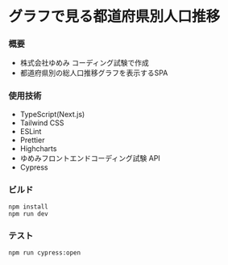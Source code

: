 # グラフで見る都道府県別人口推移

### 概要

- 株式会社ゆめみ コーディング試験で作成
- 都道府県別の総人口推移グラフを表示するSPA

### 使用技術

- TypeScript(Next.js)
- Tailwind CSS
- ESLint
- Prettier
- Highcharts
- ゆめみフロントエンドコーディング試験 API
- Cypress

### ビルド

`npm install`  
`npm run dev`

### テスト

`npm run cypress:open`
